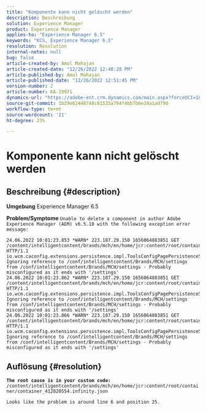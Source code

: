```yaml
---
title: "Komponente kann nicht gelöscht werden"
description: Beschreibung
solution: Experience Manager
product: Experience Manager
applies-to: "Experience Manager 6.5"
keywords: "KCS, Experience Manager 6.5"
resolution: Resolution
internal-notes: null
bug: false
article-created-by: Amol Mahajan
article-created-date: "12/26/2022 12:48:28 PM"
article-published-by: Amol Mahajan
article-published-date: "12/26/2022 12:51:45 PM"
version-number: 2
article-number: KA-19971
dynamics-url: "https://adobe-ent.crm.dynamics.com/main.aspx?forceUCI=1&pagetype=entityrecord&etn=knowledgearticle&id=b5176694-1b85-ed11-81ad-6045bd0067ea"
source-git-commit: 3b29e62448748c81535a794f4bb7b6e19a1ad790
workflow-type: tm+mt
source-wordcount: '21'
ht-degree: 23%

---
```


# Komponente kann nicht gelöscht werden

## Beschreibung {#description}

<b>Umgebung</b>
Experience Manager 6.5


<b>Problem/Symptome</b>
`Unable to delete a component in author Adobe Experience Manager (AEM) v6.5.10 with the following exception error message:`




```
24.06.2022 10:01:23.853 *WARN* 223.187.29.150 1656064883851 GET /content/intelligentcontent/brands/mch/en/home/jcr:content/root/container/container_412820554.infinity.json HTTP/1.1 io.wcm.caconfig.extensions.persistence.impl.ToolsConfigPagePersistenceStrategy Ignoring reference to /conf/intelligentcontent/Brands/MCH/settings from /conf/intelligentcontent/Brands/MCH/settings - Probably misconfigured as it ends with '/settings'
24.06.2022 10:01:23.862 *WARN* 223.187.29.150 1656064883851 GET /content/intelligentcontent/brands/mch/en/home/jcr:content/root/container/container_412820554.infinity.json HTTP/1.1 io.wcm.caconfig.extensions.persistence.impl.ToolsConfigPagePersistenceStrategy Ignoring reference to /conf/intelligentcontent/Brands/MCH/settings from /conf/intelligentcontent/Brands/MCH/settings - Probably misconfigured as it ends with '/settings'
24.06.2022 10:01:23.866 *WARN* 223.187.29.150 1656064883851 GET /content/intelligentcontent/brands/mch/en/home/jcr:content/root/container/container_412820554.infinity.json HTTP/1.1 io.wcm.caconfig.extensions.persistence.impl.ToolsConfigPagePersistenceStrategy Ignoring reference to /conf/intelligentcontent/Brands/MCH/settings from /conf/intelligentcontent/Brands/MCH/settings - Probably misconfigured as it ends with '/settings'
```



## Auflösung {#resolution}

<b>`The root cause is in your custom code:`</b>
`/content/intelligentcontent/brands/mch/en/home/jcr:content/root/container/container_412820554.infinity.json`

`Looks like the problem is around line 6 and position 25.`
